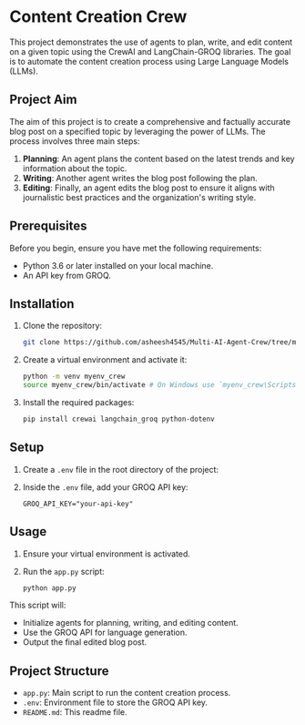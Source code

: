 # Content Creation Crew

This project demonstrates the use of agents to plan, write, and edit content on a given topic using the CrewAI and LangChain-GROQ libraries. The goal is to automate the content creation process using Large Language Models (LLMs).

## Project Aim

The aim of this project is to create a comprehensive and factually accurate blog post on a specified topic by leveraging the power of LLMs. The process involves three main steps:
1. **Planning**: An agent plans the content based on the latest trends and key information about the topic.
2. **Writing**: Another agent writes the blog post following the plan.
3. **Editing**: Finally, an agent edits the blog post to ensure it aligns with journalistic best practices and the organization's writing style.

## Prerequisites

Before you begin, ensure you have met the following requirements:
- Python 3.6 or later installed on your local machine.
- An API key from GROQ.

## Installation

1. Clone the repository:
    ```sh
    git clone https://github.com/asheesh4545/Multi-AI-Agent-Crew/tree/master.git
    ```

2. Create a virtual environment and activate it:
    ```sh
    python -m venv myenv_crew
    source myenv_crew/bin/activate # On Windows use `myenv_crew\Scripts\activate`
    ```

3. Install the required packages:
    ```sh
    pip install crewai langchain_groq python-dotenv
    ```

## Setup

1. Create a `.env` file in the root directory of the project:

2. Inside the `.env` file, add your GROQ API key:
    ```env
    GROQ_API_KEY="your-api-key"
    ```

## Usage

1. Ensure your virtual environment is activated.

2. Run the `app.py` script:
    ```sh
    python app.py
    ```

This script will:
- Initialize agents for planning, writing, and editing content.
- Use the GROQ API for language generation.
- Output the final edited blog post.

## Project Structure

- `app.py`: Main script to run the content creation process.
- `.env`: Environment file to store the GROQ API key.
- `README.md`: This readme file.



